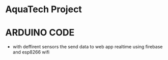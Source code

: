 # AquaTech Project

# ARDUINO CODE

- with deffirent sensors the send data to web app realtime using firebase and esp8266 wifi
